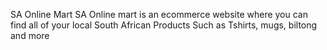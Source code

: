 SA Online Mart 
SA Online mart is an ecommerce website where you can find all of your local South African Products Such as Tshirts, mugs, biltong and more
